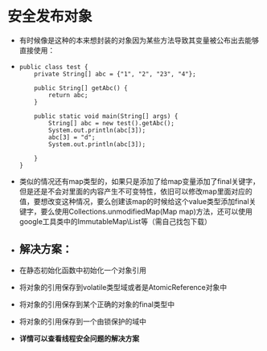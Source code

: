 # 安全发布对象

* 有时候像是这种的本来想封装的对象因为某些方法导致其变量被公布出去能够直接使用：

* ```
  public class test {
      private String[] abc = {"1", "2", "23", "4"};

      public String[] getAbc() {
          return abc;
      }

      public static void main(String[] args) {
          String[] abc = new test().getAbc();
          System.out.println(abc[3]);
          abc[3] = "d";
          System.out.println(abc[3]);

      }
  }
  ```
* 类似的情况还有map类型的，如果只是添加了给map变量添加了final关键字，但是还是不会对里面的内容产生不可变特性，依旧可以修改map里面对应的值，要想改变这种情况，要么创建该map的时候给这个value类型添加final关键字，要么使用Collections.unmodifiedMap\(Map map\)方法，还可以使用google工具类中的ImmutableMap\List等（需自己找包下载）

* ## 解决方案：
* 在静态初始化函数中初始化一个对象引用

* 将对象的引用保存到volatile类型域或者是AtomicReference对象中

* 将对象的引用保存到某个正确的对象的final类型中

* 将对象的引用保存到一个由锁保护的域中

* **详情可以查看线程安全问题的解决方案**



